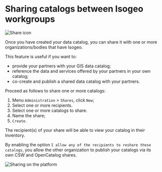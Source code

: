 # Sharing catalogs between Isogeo workgroups

![Share icon](/assets/offer_schema_platform_modShare.png "Sharing catalogs between Isogeo workgroups")

Once you have created your data catalog, you can share it with one or more organizations/bodies that have Isogeo.

This feature is useful if you want to:
* provide your partners with your GIS data catalog;
* reference the data and services offered by your partners in your own catalog;
* co-create and publish a shared data catalog with your partners.

Proceed as follows to share one or more catalogs:

1.	Menu `Administration`  > `Shares`, click `New`;
2.	Select one or more recipients.
3.	Select one or more catalogs to share.
4.	Name the share;
5.	`Create`.

The recipient(s) of your share will be able to view your catalog in their Inventory.

By enabling the option `I allow any of the recipients to reshare these catalogs`, you allow the other organization to publish your catalogs via its own CSW and OpenCatalog shares.

![Sharing on the platform](/assets/adm_shares_platform_edit.png "Sharing catalogs between Isogeo workgroups")
